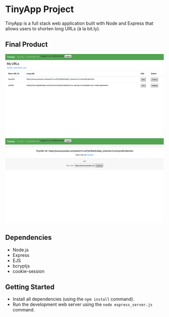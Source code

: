 # TinyApp Project

TinyApp is a full stack web application built with Node and Express that allows users to shorten long URLs (à la bit.ly).

## Final Product

!["screenshot /urls page"](https://github.com/xangelaz/tinyapp/blob/master/docs/urls-page.png?raw=true)
!["screenshot of /urls/:id/ page"](https://github.com/xangelaz/tinyapp/blob/master/docs/urls-id-page.png?raw=true)

## Dependencies

- Node.js
- Express
- EJS
- bcryptjs
- cookie-session

## Getting Started

- Install all dependencies (using the `npm install` command).
- Run the development web server using the `node express_server.js` command.